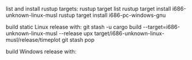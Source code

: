 list and install rustup targets:
  rustup target list
  rustup target install i686-unknown-linux-musl
  rustup target install i686-pc-windows-gnu

build static Linux release with:
  git stash -u
  cargo build --target=i686-unknown-linux-musl --release
  upx target/i686-unknown-linux-musl/release/timeplot
  git stash pop

build Windows release with:
